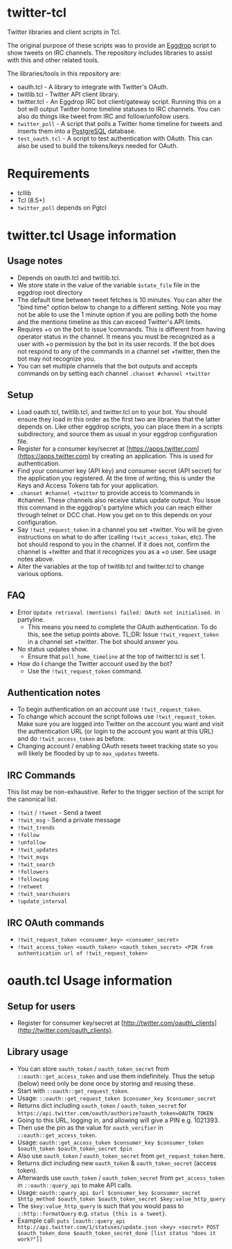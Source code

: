 # twitter-tcl

Twitter libraries and client scripts in Tcl.

The original purpose of these scripts was to provide an
[Eggdrop](http://www.eggheads.org) script to show tweets on IRC channels. The
repository includes libraries to assist with this and other related tools.

The libraries/tools in this repository are:

   * oauth.tcl - A library to integrate with Twitter's OAuth.
   * twitlib.tcl - Twitter API client library.
   * twitter.tcl - An Eggdrop IRC bot client/gateway script. Running this on a
     bot will output Twitter home timeline statuses to IRC channels. You can
     also do things like tweet from IRC and follow/unfollow users.
   * `twitter_poll` - A script that polls a Twitter home timeline for tweets
     and inserts them into a [PostgreSQL](https://www.postgresql.org) database.
   * `test_oauth.tcl` - A script to test authentication with OAuth. This can
     also be used to build the tokens/keys needed for OAuth.


# Requirements

 * tcllib
 * Tcl (8.5+)
 * `twitter_poll` depends on Pgtcl


# twitter.tcl Usage information

## Usage notes

  - Depends on oauth.tcl and twitlib.tcl.
  - We store state in the value of the variable `$state_file` file in the
    eggdrop root directory
  - The default time between tweet fetches is 10 minutes. You can alter the
    "bind time" option below to change to a different setting. Note you may not
    be able to use the 1 minute option if you are polling both the home and the
    mentions timeline as this can exceed Twitter's API limits.
  - Requires +o on the bot to issue !commands. This is different from having
    operator status in the channel. It means you must be recognized as a user
    with +o permission by the bot in its user records. If the bot does not
    respond to any of the commands in a channel set +twitter, then the bot may
    not recognize you.
  - You can set multiple channels that the bot outputs and accepts commands on
    by setting each channel `.chanset #channel +twitter`


## Setup

  - Load oauth.tcl, twitlib.tcl, and twitter.tcl on to your bot. You should
    ensure they load in this order as the first two are libraries that the
    latter depends on. Like other eggdrop scripts, you can place them in a
    scripts subdirectory, and source them as usual in your eggdrop configuration
    file.
  - Register for a consumer key/secret at [https://apps.twitter.com](https://apps.twitter.com)
    by creating an application. This is used for authentication.
  - Find your consumer key (API key) and consumer secret (API secret) for the
    application you registered. At the time of writing, this is under the Keys
    and Access Tokens tab for your application.
  - `.chanset #channel +twitter` to provide access to !commands in #channel.
    These channels also receive status update output. You issue this command in
    the eggdrop's partyline which you can reach either through telnet or DCC
    chat. How you get on to this depends on your configuration.
  - Say `!twit_request_token` in a channel you set +twitter. You will be given
    instructions on what to do after (calling `!twit_access_token`, etc). The
    bot should respond to you in the channel. If it does not, confirm the
    channel is +twitter and that it recognizes you as a +o user. See usage
    notes above.
  - Alter the variables at the top of twitlib.tcl and twitter.tcl to change
    various options.


## FAQ

  * Error `Update retrieval (mentions) failed: OAuth not initialised.` in
    partyline.
    * This means you need to complete the OAuth authentication. To do this, see
      the setup points above. TL;DR: Issue `!twit_request_token` in a channel
      set +twitter. The bot should answer you.
  * No status updates show.
    * Ensure that `poll_home_timeline` at the top of twitter.tcl is set 1.
  * How do I change the Twitter account used by the bot?
    * Use the `!twit_request_token` command.


## Authentication notes

  - To begin authentication on an account use `!twit_request_token`.
  - To change which account the script follows use `!twit_request_token`. Make
    sure you are logged into Twitter on the account you want and visit the
    authentication URL (or login to the account you want at this URL)
    and do `!twit_access_token` as before.
  - Changing account / enabling OAuth resets tweet tracking state so you will
    likely be flooded by up to `max_updates` tweets.


## IRC Commands

This list may be non-exhaustive. Refer to the trigger section of the script for
the canonical list.

  - `!twit` / `!tweet` - Send a tweet
  - `!twit_msg` - Send a private message
  - `!twit_trends`
  - `!follow`
  - `!unfollow`
  - `!twit_updates`
  - `!twit_msgs`
  - `!twit_search`
  - `!followers`
  - `!following`
  - `!retweet`
  - `!twit_searchusers`
  - `!update_interval`


## IRC OAuth commands

  * `!twit_request_token <consumer_key> <consumer_secret>`
  * `!twit_access_token <oauth_token> <oauth_token_secret> <PIN from authentication url of !twit_request_token>`


# oauth.tcl Usage information

## Setup for users

  - Register for consumer key/secret at
   [http://twitter.com/oauth\_clients](http://twitter.com/oauth_clients).


## Library usage

  - You can store `oauth_token` / `oauth_token_secret` from
    `::oauth::get_access_token` and use them indefinitely.
    Thus the setup (below) need only be done once by storing and reusing
    these.
  - Start with `::oauth::get_request_token`.
   - Usage: `::oauth::get_request_token $consumer_key $consumer_secret`
   - Returns dict including `oauth_token` / `oauth_token_secret` for
     `https://api.twitter.com/oauth/authorize?oauth_token=OAUTH_TOKEN`
   - Going to this URL, logging in, and allowing will give a PIN e.g.
     1021393.
  - Then use the pin as the value for `oauth_verifier` in
    `::oauth::get_access_token`.
   - Usage: `oauth::get_access_token $consumer_key $consumer_token
     $oauth_token $oauth_token_secret $pin`
   - Also use `oauth_token` / `oauth_token_secret` from
     `get_request_token` here.
   - Returns dict including new `oauth_token` & `oauth_token_secret` (access
     token).
  - Afterwards use `oauth_token` / `oauth_token_secret` from
    `get_access_token` in `::oauth::query_api` to make API calls.
   - Usage: `oauth::query_api $url $consumer_key $consumer_secret $http_method
     $oauth_token $oauth_token_secret $key:value_http_query`
   - The `$key:value_http_query` is such that you would pass to
     `::http::formatQuery` e.g. `status {this is a tweet}`.
   - Example call: `puts [oauth::query_api
     http://api.twitter.com/1/statuses/update.json <key> <secret> POST
     $oauth_token_done $oauth_token_secret_done [list status "does it work?"]]`
